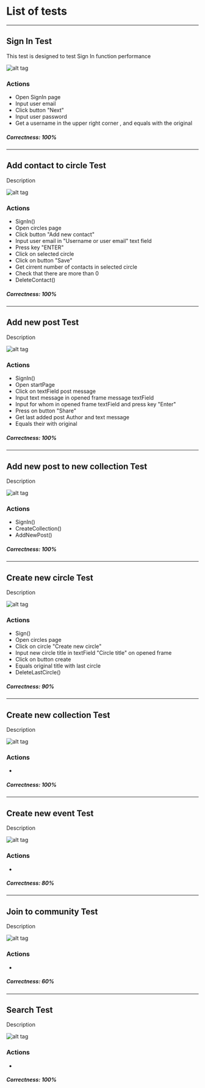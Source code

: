 # List of tests

***

## Sign In Test
This test is designed to test Sign In function performance

![alt tag](https://github.com/freiding/AutomatedTestingWebApp/blob/master/animations/signInAnim.gif)

### Actions
  - Open SignIn page
  - Input user email
  - Click button "Next"
  - Input user password
  - Get a username in the upper right corner , and equals with the original
 
##### Correctness: 100%

***

## Add contact to circle Test
Description

![alt tag](https://github.com/freiding/AutomatedTestingWebApp/blob/master/animations/addContactToCircleAnim.gif)

### Actions
  - SignIn()
  - Open circles page
  - Click button "Add new contact"
  - Input user email in "Username or user email" text field
  - Press key "ENTER"
  - Click on selected circle
  - Click on button "Save"
  - Get cirrent number of contacts in selected circle
  - Сheck that there are more than 0
  - DeleteContact()
 
##### Correctness: 100%

***

## Add new post Test
Description

![alt tag](https://github.com/freiding/AutomatedTestingWebApp/blob/master/animations/addPostAnim.gif)

### Actions
  - SignIn()
  - Open startPage
  - Click on textField post message
  - Input text message in opened frame message textField
  - Input for whom in opened frame textField and press key "Enter"
  - Press on button "Share"
  - Get last added post Author and text message
  - Equals their with original
 
##### Correctness: 100%

***

## Add new post to new collection Test
Description

![alt tag](https://github.com/freiding/AutomatedTestingWebApp/blob/master/animations/addPostToCollectionAnim.gif)

### Actions
  - SignIn()
  - CreateCollection()
  - AddNewPost()
 
##### Correctness: 100%

***

## Create new circle Test
Description

![alt tag](https://github.com/freiding/AutomatedTestingWebApp/blob/master/animations/createCircleAnim.gif)

### Actions
  - Sign()
  - Open circles page
  - Click on circle "Create new circle"
  - Input new circle title in textField "Circle title" on opened frame
  - Click on button create
  - Equals original title with last circle
  - DeleteLastCircle()
 
##### Correctness: 90%

***

## Create new collection Test
Description

![alt tag](https://github.com/freiding/AutomatedTestingWebApp/blob/master/animations/createCollectionAnim.gif)

### Actions
  - 
 
##### Correctness: 100%

***

## Create new event Test
Description

![alt tag](https://github.com/freiding/AutomatedTestingWebApp/blob/master/animations/createEventAnim.gif)

### Actions
  - 
 
##### Correctness: 80%

***

## Join to community Test
Description

![alt tag](https://github.com/freiding/AutomatedTestingWebApp/blob/master/animations/joinToCommunityAnim.gif)

### Actions
  - 
 
##### Correctness: 60%

***

## Search Test
Description

![alt tag](https://github.com/freiding/AutomatedTestingWebApp/blob/master/animations/searchAnim.gif)

### Actions
  - 
 
##### Correctness: 100%
